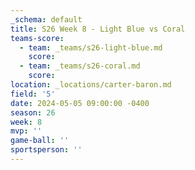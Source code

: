 ```yaml
---
_schema: default
title: S26 Week 8 - Light Blue vs Coral
teams-score:
  - team: _teams/s26-light-blue.md
    score:
  - team: _teams/s26-coral.md
    score:
location: _locations/carter-baron.md
field: '5'
date: 2024-05-05 09:00:00 -0400
season: 26
week: 8
mvp: ''
game-ball: ''
sportsperson: ''
---
```

